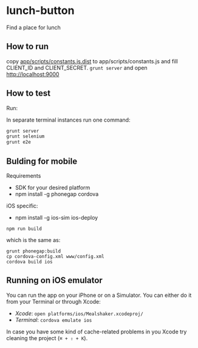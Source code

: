 lunch-button
============

Find a place for lunch

How to run
------------

copy [app/scripts/constants.js.dist](app/scripts/constants.js.dist) to app/scripts/constants.js and fill CLIENT_ID and CLIENT_SECRET.
`grunt server` and open [http://localhost:9000](http://localhost:9000)

How to test
-----------

Run:

In separate terminal instances run one command:

```bash
grunt server
grunt selenium
grunt e2e
```

Bulding for mobile
------------------
Requirements
- SDK for your desired platform
- npm install -g phonegap cordova

iOS specific:
- npm install -g ios-sim ios-deploy

```
npm run build
```

which is the same as:

```
grunt phonegap:build
cp cordova-config.xml www/config.xml
cordova build ios
```

Running on iOS emulator
-----------------------

You can run the app on your iPhone or on a Simulator. You can either do it from your Terminal or through Xcode:

* *Xcode*: `open platforms/ios/Mealshaker.xcodeproj/`
* *Terminal*: `cordova emulate ios`

In case you have some kind of cache-related problems in you Xcode try cleaning the project (`⌘ + ⇧ + K`).
